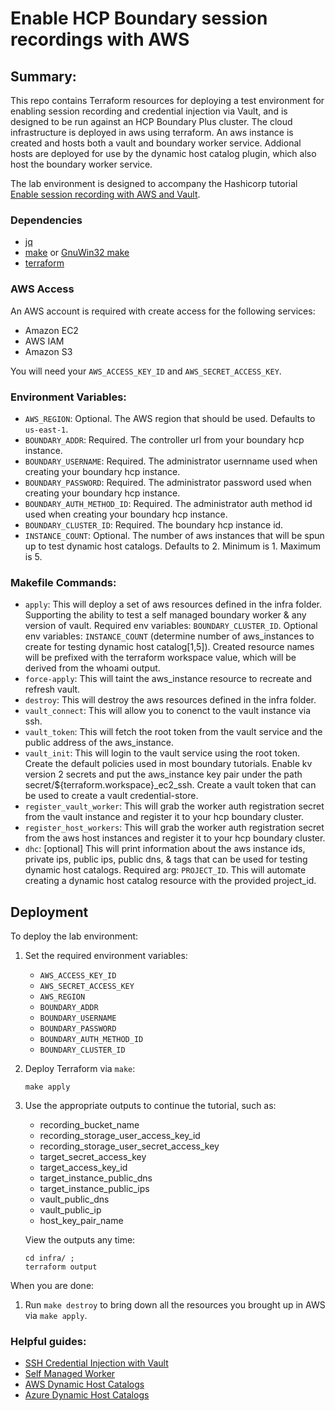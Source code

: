 # Enable HCP Boundary session recordings with AWS

## Summary:

This repo contains Terraform resources for deploying a test environment for
enabling session recording and credential injection via Vault, and is designed
to be run against an HCP Boundary Plus cluster. The cloud infrastructure is
deployed in aws using terraform. An aws instance is created and hosts both a
vault and boundary worker service. Addional hosts are deployed for use by the
dynamic host catalog plugin, which also host the boundary worker service.

The lab environment is designed to accompany the Hashicorp tutorial [Enable
session recording with AWS and
Vault](https://learn.hashicorp.com/tutorials/boundary/host-management/aws-session-rec-vault).

### Dependencies

- [jq](https://stedolan.github.io/jq/download/)
- [make](https://www.gnu.org/software/make/) or [GnuWin32
  make](https://gnuwin32.sourceforge.net/packages/make.htm)
- [terraform](https://developer.hashicorp.com/terraform/tutorials/aws-get-started/install-cli)

### AWS Access

An AWS account is required with create access for the following services:
  - Amazon EC2
  - AWS IAM
  - Amazon S3

You will need your `AWS_ACCESS_KEY_ID` and `AWS_SECRET_ACCESS_KEY`.

### Environment Variables:

- `AWS_REGION`: Optional. The AWS region that should be used. Defaults to
  `us-east-1`.
- `BOUNDARY_ADDR`: Required. The controller url from your boundary hcp instance.
- `BOUNDARY_USERNAME`: Required. The administrator usernname used when creating
  your boundary hcp instance.
- `BOUNDARY_PASSWORD`: Required. The administrator password used when creating
  your boundary hcp instance.
- `BOUNDARY_AUTH_METHOD_ID`: Required. The administrator auth method id used
  when creating your boundary hcp instance.
- `BOUNDARY_CLUSTER_ID`: Required. The boundary hcp instance id.
- `INSTANCE_COUNT`: Optional. The number of aws instances that will be spun up
  to test dynamic host catalogs. Defaults to 2. Minimum is 1. Maximum is 5.

### Makefile Commands:

- `apply`: This will deploy a set of aws resources defined in the infra folder.
  Supporting the ability to test a self managed boundary worker & any version of
  vault. Required env variables: `BOUNDARY_CLUSTER_ID`. Optional env variables:
  `INSTANCE_COUNT` (determine number of aws_instances to create for testing
  dynamic host catalog[1,5]). Created resource names will be prefixed with the
  terraform workspace value, which will be derived from the whoami output.
- `force-apply`: This will taint the aws_instance resource to recreate and
  refresh vault.
- `destroy`: This will destroy the aws resources defined in the infra folder.
- `vault_connect`: This will allow you to conenct to the vault instance via ssh.
- `vault_token`: This will fetch the root token from the vault service and the
  public address of the aws_instance.
- `vault_init`: This will login to the vault service using the root token.
  Create the default policies used in most boundary tutorials. Enable kv version
  2 secrets and put the aws_instance key pair under the path
  secret/${terraform.workspace}_ec2_ssh. Create a vault token that can be used
  to create a vault credential-store.
- `register_vault_worker`: This will grab the worker auth registration secret
  from the vault instance and register it to your hcp boundary cluster.
- `register_host_workers`: This will grab the worker auth registration secret
  from the aws host instances and register it to your hcp boundary cluster.
- `dhc`: [optional] This will print information about the aws instance ids,
  private ips, public ips, public dns, & tags that can be used for testing
  dynamic host catalogs. Required arg: `PROJECT_ID`. This will automate creating
  a dynamic host catalog resource with the provided project_id.

## Deployment

To deploy the lab environment:

1. Set the required environment variables:
   - `AWS_ACCESS_KEY_ID`
   - `AWS_SECRET_ACCESS_KEY`
   - `AWS_REGION`
   - `BOUNDARY_ADDR`
   - `BOUNDARY_USERNAME`
   - `BOUNDARY_PASSWORD`
   - `BOUNDARY_AUTH_METHOD_ID`
   - `BOUNDARY_CLUSTER_ID`

1. Deploy Terraform via `make`:
   ```shell
   make apply
   ```

1. Use the appropriate outputs to continue the tutorial, such as:
   - recording_bucket_name
   - recording_storage_user_access_key_id
   - recording_storage_user_secret_access_key
   - target_secret_access_key
   - target_access_key_id
   - target_instance_public_dns
   - target_instance_public_ips
   - vault_public_dns
   - vault_public_ip
   - host_key_pair_name

   View the outputs any time:

   ```shell
   cd infra/ ;
   terraform output
   ```

When you are done:
1.  Run `make destroy` to bring down all the resources you brought up in AWS via
    `make apply`.

### Helpful guides:

- [SSH Credential Injection with
  Vault](https://developer.hashicorp.com/boundary/tutorials/credential-management/hcp-private-vault-cred-injection)
- [Self Managed
  Worker](https://developer.hashicorp.com/boundary/tutorials/hcp-administration/hcp-manage-workers)
- [AWS Dynamic Host
  Catalogs](https://developer.hashicorp.com/boundary/tutorials/host-management/aws-host-catalogs)
- [Azure Dynamic Host
  Catalogs](https://developer.hashicorp.com/boundary/tutorials/host-management/azure-host-catalogs)
